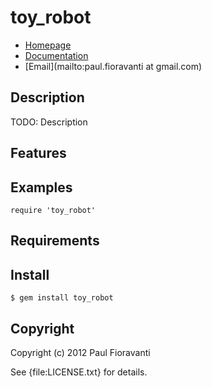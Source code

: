 # toy_robot

* [Homepage](https://rubygems.org/gems/toy_robot)
* [Documentation](http://rubydoc.info/gems/toy_robot/frames)
* [Email](mailto:paul.fioravanti at gmail.com)

## Description

TODO: Description

## Features

## Examples

    require 'toy_robot'

## Requirements

## Install

    $ gem install toy_robot

## Copyright

Copyright (c) 2012 Paul Fioravanti

See {file:LICENSE.txt} for details.
